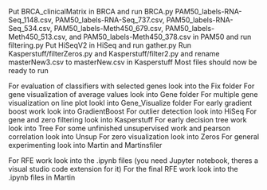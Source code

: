 Put BRCA_clinicalMatrix in BRCA and run BRCA.py
PAM50_labels-RNA-Seq_1148.csv, PAM50_labels-RNA-Seq_737.csv, PAM50_labels-RNA-Seq_534.csv, PAM50_labels-Meth450_679.csv, PAM50_labels-Meth450_513.csv, and PAM50_labels-Meth450_378.csv in PAM50 and run filtering.py
Put HiSeqV2 in HiSeq and run gather.py
Run Kasperstuff/filterZeros.py and Kasperstuff/filter2.py and rename masterNew3.csv to masterNew.csv in Kasperstuff
Most files should now be ready to run

For evaluation of classifiers with selected genes look into the Fix folder
For gene visualization of average values look into Gene folder
For multiple gene visualization on line plot lookl into Gene_Visualize folder
For early gradient boost work look into GradientBoost
For outlier detection look into HiSeq
For gene and zero filtering look into Kasperstuff
For early decision tree work look into Tree
For some unfinished unsupervised work and pearson correlation look into Unsup
For zero visualization look into Zeros
For general experimenting look into Martin and Martinsfiler

For RFE work look into the .ipynb files (you need Jupyter notebook, theres a visual studio code extension for it)
For the final RFE work look into the .ipynb files in Martin